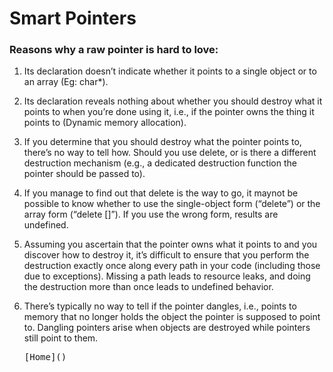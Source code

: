 # Smart Pointers

###  Reasons why a raw pointer is hard to love:

1. Its declaration doesn’t indicate whether it points to a single object or to an array (Eg: char*).

2. Its declaration reveals nothing about whether you should destroy what it points
   to when you’re done using it, i.e., if the pointer owns the thing it points to (Dynamic memory allocation).

3. If you determine that you should destroy what the pointer points to, there’s no
   way to tell how. 
   Should you use delete, or is there a different destruction mechanism (e.g., a dedicated destruction function the pointer should be passed to).

4. If you manage to find out that delete is the way to go, it maynot be possible to know whether to use the single-object form (“delete”) or the
   array form (“delete []”). If you use the wrong form, results are undefined.

5. Assuming you ascertain that the pointer owns what it points to and you discover how to destroy it, 
   it’s difficult to ensure that you perform the 	destruction exactly once along every path in your code (including those due to exceptions). 
   Missing a path leads to resource leaks, and doing the destruction more than once leads to undefined behavior.

6. There’s typically no way to tell if the pointer dangles, i.e., points to memory that no longer holds the object the pointer is supposed to point to. 
   Dangling pointers arise when objects are destroyed while pointers still point to them.
   
   <pre>
   [Home]()                                                                                                                                 [Next: UniquePointer]()
   </pre>
